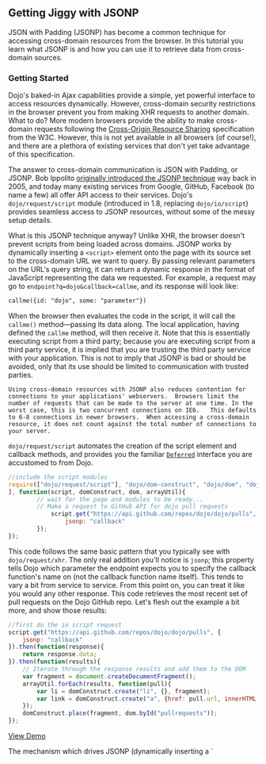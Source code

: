 ## Getting Jiggy with JSONP

JSON with Padding (JSONP) has become a common technique for accessing cross-domain resources from the browser.  In this tutorial you learn what JSONP is and how you can use it to retrieve data from cross-domain sources.


### Getting Started

Dojo's baked-in Ajax capabilities provide a simple, yet powerful interface to access resources dynamically.  However, cross-domain security restrictions in the browser prevent you from making XHR requests to another domain.  What to do?  More modern browsers provide the ability to make cross-domain requests following the [Cross-Origin Resource Sharing](http://www.w3.org/TR/cors) specification from the W3C.  However, this is not yet available in all browsers (of course!), and there are a plethora of existing services that don't yet take advantage of this specification.

The answer to cross-domain communication is JSON with Padding, or JSONP.  Bob Ippolito [originally introduced the JSONP technique](http://bob.pythonmac.org/archives/2005/12/05/remote-json-jsonp/) way back in 2005, and today many existing services from Google, GitHub, Facebook (to name a few) all offer API access to their services.  Dojo's `dojo/request/script` module (introduced in 1.8, replacing `dojo/io/script`) provides seamless access to JSONP resources, without some of the messy setup details.

What is this JSONP technique anyway?  Unlike XHR, the browser doesn't prevent scripts from being loaded across domains.  JSONP works by dynamically inserting a `<script>` element onto the page with its source set to the cross-domain URL we want to query. By passing relevant parameters on the URL's query string,
it can return a dynamic response in the format of JavaScript representing the data we requested. For example, a request may go to `endpoint?q=dojo&callback=callme`, and its response will look like:

```html
callme({id: "dojo", some: "parameter"})
```


When the browser then evaluates the code in the script, it will call the `callme()` method&mdash;passing its data along. The local application, having defined the `callme` method, will then receive it.  Note that this is essentially executing script from a third party; because you are executing script from a third party service, it is implied that you are trusting the third party service with your application.  This is not to imply that JSONP is bad or should be avoided, only that its use should be limited to communication with trusted parties.

	Using cross-domain resources with JSONP also reduces contention for connections to your applications' webservers.  Browsers limit the number of requests that can be made to the server at one time. In the worst case, this is two concurrent connections on IE6.   This defaults to 6-8 connections in newer browsers.  When accessing a cross-domain resource, it does not count against the total number of connections to your server.

`dojo/request/script` automates the creation of the script element and callback methods, and provides you the familiar [`Deferred`](../deferreds/) interface you are accustomed to from Dojo.

```js
//include the script modules
require(["dojo/request/script"], "dojo/dom-construct", "dojo/dom", "dojo/_base/array", "dojo/domReady!"
], function(script, domConstruct, dom, arrayUtil){
		// wait for the page and modules to be ready...
		// Make a request to GitHub API for dojo pull requests
			script.get("https://api.github.com/repos/dojo/dojo/pulls", {
				jsonp: "callback"
		});
});
```


This code follows the same basic pattern that you typically see with `dojo/request/xhr`.  The only real addition you'll notice is `jsonp`; this property tells Dojo which parameter the endpoint expects you to specify the callback function's name on (not the callback function name itself). This tends to vary a bit from service to service.  From this point on, you can treat it like you would any other response.  This code retrieves the most recent set of pull requests on the Dojo GitHub repo.  Let's flesh out the example a bit more, and show those results:

```js
//first do the io script request
script.get("https://api.github.com/repos/dojo/dojo/pulls", {
	jsonp: "callback"
}).then(function(response){
	return response.data;
}).then(function(results){
	// Iterate through the response results and add them to the DOM
	var fragment = document.createDocumentFragment();
	arrayUtil.forEach(results, function(pull){
		var li = domConstruct.create("li", {}, fragment);
		var link = domConstruct.create("a", {href: pull.url, innerHTML: pull.title}, li);
	});
	domConstruct.place(fragment, dom.byId("pullrequests"));
});
```


[View Demo](demo/demo.php)

<!-- pro-tip blocks -->
<p class="proTip">
The mechanism which drives JSONP (dynamically inserting a `<script>` tag) is unable to handle errors in the same way a standard Ajax request would. The browser never signals to the application when the script that is loading fails with an HTTP error (404, 500, etc.), and so the `dojo/request/script` callback never receives any signal for this either.  To allow your application to proceed instead of waiting on this script to return forever, you can set a `timeout` property for the `dojo/request/script` request.  If the callback hasn't been completed before the timeout is triggered, the `Deferred` will be rejected so your application can take appropriate action.

<!-- tutorials end with a "Conclusion" block -->

### Conclusion

JSONP gives you access to a rich set of resources which you can creatively mash-up with your own applications to create effective and interesting interfaces with ease.  Most major web service providers provide some amount of access to their services using JSONP.  Even within a single organization, accessing services via JSONP on a different subdomain can reduce contention for the limited number of concurrent connections some browsers allow to the server.  Following the same patterns you are already used to with standard `dojo/request`, you should now be able to consume a cross-domain resource.

If you are looking for practice, you could try to access the Flickr JSON API and display the resulting images. To help you get started, here is a Flickr URL which will return Dojo Toolkit-tagged images: [http://api.flickr.com/services/feeds/photos_public.gne?tags=dojotoolkit&amp;lang=en-us&amp;format=json](http://api.flickr.com/services/feeds/photos_public.gne?tags=dojotoolkit&lang=en-us&format=json)

### For further reading

*   [Tutorial: Ajax with Dojo](../ajax/)
*   [Dojo Toolkit Reference Guide: dojo/request/script](/reference-guide/1.10/dojo/request/script.html)
*   [Dojo Toolkit API Documentation: dojo/request/script](/api/?qs=1.10/dojo/request/script)
*   [Overcome security threats for Ajax applications](http://www.ibm.com/developerworks/xml/library/x-ajaxsecurity.html)